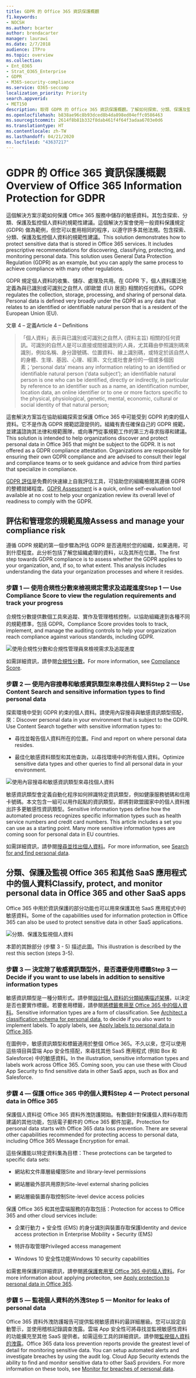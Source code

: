 ```yaml
---
title: GDPR 的 Office 365 資訊保護概觀
f1.keywords:
- NOCSH
ms.author: bcarter
author: brendacarter
manager: laurawi
ms.date: 2/7/2018
audience: ITPro
ms.topic: overview
ms.collection:
- Ent_O365
- Strat_O365_Enterprise
- GDPR
- M365-security-compliance
ms.service: O365-seccomp
localization_priority: Priority
search.appverid:
- MET150
description: 取得 GDPR 的 Office 365 資訊保護概觀。了解如何探索、分類、保護及監視個人資料。
ms.openlocfilehash: b838ae96c8b93dced8b4da898ed04effc0586463
ms.sourcegitcommit: 2614f8b81b332f8dab461f4f64f3adaa6703e0d6
ms.translationtype: HT
ms.contentlocale: zh-TW
ms.lasthandoff: 04/21/2020
ms.locfileid: "43637217"
---
```

# <a name="overview-of-office-365-information-protection-for-gdpr"></a><span data-ttu-id="10cf0-104">GDPR 的 Office 365 資訊保護概觀</span><span class="sxs-lookup"><span data-stu-id="10cf0-104">Overview of Office 365 Information Protection for GDPR</span></span>

<span data-ttu-id="10cf0-p102">這個解決方案示範如何保護 Office 365 服務中儲存的敏感資料。其包含探索、分類、保護及監控個人資料的規範性建議。這個解決方案會使用一般資料保護規定 (GDPR) 做為範例，但您可以套用相同的程序，以遵守許多其他法規。包含探索、分類、保護及監控個人資料的規範性建議。</span><span class="sxs-lookup"><span data-stu-id="10cf0-p102">This solution demonstrates how to protect sensitive data that is stored in Office 365 services. It includes prescriptive recommendations for discovering, classifying, protecting, and monitoring personal data. This solution uses General Data Protection Regulation (GDPR) as an example, but you can apply the same process to achieve compliance with many other regulations.</span></span>

<span data-ttu-id="10cf0-p103">GDPR 規定個人資料的收集、儲存、處理及共用。在 GDPR 下，個人資料廣泛地定義為與已識別或可識別之自然人 (即歐盟 (EU) 居民) 相關的任何資料。</span><span class="sxs-lookup"><span data-stu-id="10cf0-p103">GDPR regulates the collection, storage, processing, and sharing of personal data. Personal data is defined very broadly under the GDPR as any data that relates to an identified or identifiable natural person that is a resident of the European Union (EU).</span></span>

<span data-ttu-id="10cf0-110">文章 4 – 定義</span><span class="sxs-lookup"><span data-stu-id="10cf0-110">Article 4 – Definitions</span></span>

> <span data-ttu-id="10cf0-111">「個人資料」表示與已識別或可識別之自然人 (資料主旨) 相關的任何資訊。可識別的自然人是可以直接或間接識別的人員，尤其藉由參照識別碼來識別，例如名稱、身分證號碼、位置資料、線上識別碼，或特定於該自然人的身體、生理、基因、心理、經濟、文化或社會身份的一個或多個因素；</span><span class="sxs-lookup"><span data-stu-id="10cf0-111">‘personal data’ means any information relating to an identified or identifiable natural person (‘data subject’); an identifiable natural person is one who can be identified, directly or indirectly, in particular by reference to an identifier such as a name, an identification number, location data, an online identifier or to one or more factors specific to the physical, physiological, genetic, mental, economic, cultural or social identity of that natural person;</span></span>

<span data-ttu-id="10cf0-p104">這套解決方案旨在協助組織探索並保護 Office 365 中可能受到 GDPR 約束的個人資料。它不是作為 GDPR 規範認證提供的。組織有責任確保自己的 GDPR 規範，並建議諮詢其法律和規範團隊，或向專門從事規範工作的第三方尋求指導和建議。</span><span class="sxs-lookup"><span data-stu-id="10cf0-p104">This solution is intended to help organizations discover and protect personal data in Office 365 that might be subject to the GDPR. It is not offered as a GDPR compliance attestation. Organizations are responsible for ensuring their own GDPR compliance and are advised to consult their legal and compliance teams or to seek guidance and advice from third parties that specialize in compliance.</span></span>

<span data-ttu-id="10cf0-115">[GDPR 評估](https://www.microsoft.com/cyberassessment/en/gdpr/uso365?ls=Email&mkt_tok=eyJpIjoiTTJFeE5USXlOR1EwTWpJMiIsInQiOiJQTmdCYWR5NTlOd3JLWHZlb2NzNldKclQ4ZVBzVmhGeUhoUlFcL1pvSDIyXC9Ka05iTUR1aGpxT0YxQ0FUeGNDOUlkbWZLM1U4SUZWZmEyaGF6XC9ueUxkTHJzZnB3VDRMZlhPdkR4MzRLWkF5ckRNdWwxUkgzXC9yRU8yNkttSHhTb3VpZjNyVlJrNm9TTVZRYU5HR240a0FRPT0ifQ%3D%3D)是免費的快速線上自我評估工具，可協助您的組織檢閱其遵循 GDPR 的整體就緒程度。</span><span class="sxs-lookup"><span data-stu-id="10cf0-115">[GDPR Assessment](https://www.microsoft.com/cyberassessment/en/gdpr/uso365?ls=Email&mkt_tok=eyJpIjoiTTJFeE5USXlOR1EwTWpJMiIsInQiOiJQTmdCYWR5NTlOd3JLWHZlb2NzNldKclQ4ZVBzVmhGeUhoUlFcL1pvSDIyXC9Ka05iTUR1aGpxT0YxQ0FUeGNDOUlkbWZLM1U4SUZWZmEyaGF6XC9ueUxkTHJzZnB3VDRMZlhPdkR4MzRLWkF5ckRNdWwxUkgzXC9yRU8yNkttSHhTb3VpZjNyVlJrNm9TTVZRYU5HR240a0FRPT0ifQ%3D%3D) is a quick, online self-evaluation tool available at no cost to help your organization review its overall level of readiness to comply with the GDPR.</span></span>

## <a name="assess-and-manage-your-compliance-risk"></a><span data-ttu-id="10cf0-116">評估和管理您的規範風險</span><span class="sxs-lookup"><span data-stu-id="10cf0-116">Assess and manage your compliance risk</span></span>

<span data-ttu-id="10cf0-p105">遵循 GDPR 規範的第一個步驟為評估 GDPR 是否適用於您的組織，如果適用，可到什麼程度。此分析包括了解您組織處理的資料，以及其所在位置。</span><span class="sxs-lookup"><span data-stu-id="10cf0-p105">The first step towards GDPR compliance is to assess whether the GDPR applies to your organization, and, if so, to what extent. This analysis includes understanding the data your organization processes and where it resides.</span></span>

### <a name="step-1--use-compliance-score-to-view-the-regulation-requirements-and-track-your-progress"></a><span data-ttu-id="10cf0-119">步驟 1 — 使用合規性分數來檢視規定需求及追蹤進度</span><span class="sxs-lookup"><span data-stu-id="10cf0-119">Step 1 — Use Compliance Score to view the regulation requirements and track your progress</span></span>

<span data-ttu-id="10cf0-120">合規性分數提供數個工具來追蹤、實作及管理稽核控制，以協助組織達到各種不同的規範標準，包括 GDPR。</span><span class="sxs-lookup"><span data-stu-id="10cf0-120">Compliance Score provides tools to track, implement, and manage the auditing controls to help your organization reach compliance against various standards, including GDPR.</span></span>

![使用合規性分數和合規性管理員來檢視需求及追蹤進度](../media/Overview-image1.png)

<span data-ttu-id="10cf0-122">如需詳細資訊，請參閱[合規性分數](compliance-score.md)。</span><span class="sxs-lookup"><span data-stu-id="10cf0-122">For more information, see [Compliance Score](compliance-score.md).</span></span>

### <a name="step-2--use-content-search-and-sensitive-information-types-to-find-personal-data"></a><span data-ttu-id="10cf0-123">步驟 2 — 使用內容搜尋和敏感資訊類型來尋找個人資料</span><span class="sxs-lookup"><span data-stu-id="10cf0-123">Step 2 — Use Content Search and sensitive information types to find personal data</span></span> 

<span data-ttu-id="10cf0-p106">探索環境中受到 GDPR 約束的個人資料。請使用內容搜尋與敏感資訊類型搭配，來：</span><span class="sxs-lookup"><span data-stu-id="10cf0-p106">Discover personal data in your environment that is subject to the GDPR. Use Content Search together with sensitive information types to:</span></span>

- <span data-ttu-id="10cf0-126">尋找並報告個人資料所在的位置。</span><span class="sxs-lookup"><span data-stu-id="10cf0-126">Find and report on where personal data resides.</span></span>

- <span data-ttu-id="10cf0-127">最佳化敏感資料類型和其他查詢，以尋找環境中的所有個人資料。</span><span class="sxs-lookup"><span data-stu-id="10cf0-127">Optimize sensitive data types and other queries to find all personal data in your environment.</span></span>

![使用內容搜尋和敏感資訊類型來尋找個人資料](../media/Overview-image2.png)

<span data-ttu-id="10cf0-p107">敏感資訊類型會定義自動化程序如何辨識特定資訊類型，例如健康服務號碼和信用卡號碼。本文包含一組可以用作起點的資訊類型。即將對歐盟國家中的個人資料推出許多更敏感性資訊類型。</span><span class="sxs-lookup"><span data-stu-id="10cf0-p107">Sensitive information types define how the automated process recognizes specific information types such as health service numbers and credit card numbers. This article includes a set you can use as a starting point. Many more sensitive information types are coming soon for personal data in EU countries.</span></span>

<span data-ttu-id="10cf0-132">如需詳細資訊，請參閱[搜尋並找出個人資料](search-for-and-find-personal-data.md)。</span><span class="sxs-lookup"><span data-stu-id="10cf0-132">For more information, see [Search for and find personal data](search-for-and-find-personal-data.md).</span></span> 

## <a name="classify-protect-and-monitor-personal-data-in-office-365-and-other-saas-apps"></a><span data-ttu-id="10cf0-133">分類、保護及監視 Office 365 和其他 SaaS 應用程式中的個人資料</span><span class="sxs-lookup"><span data-stu-id="10cf0-133">Classify, protect, and monitor personal data in Office 365 and other SaaS apps</span></span>

<span data-ttu-id="10cf0-134">Office 365 中用於資訊保護的部分功能也可以用來保護其他 SaaS 應用程式中的敏感資料。</span><span class="sxs-lookup"><span data-stu-id="10cf0-134">Some of the capabilities used for information protection in Office 365 can also be used to protect sensitive data in other SaaS applications.</span></span>

![分類、保護及監視個人資料](../media/Overview-image3.png)

<span data-ttu-id="10cf0-136">本節的其餘部分 (步驟 3 - 5) 描述此圖。</span><span class="sxs-lookup"><span data-stu-id="10cf0-136">This illustration is described by the rest this section (steps 3-5).</span></span>

### <a name="step-3--decide-if-you-want-to-use-labels-in-addition-to-sensitive-information-types"></a><span data-ttu-id="10cf0-137">步驟 3 — 決定除了敏感資訊類型外，是否還要使用標籤</span><span class="sxs-lookup"><span data-stu-id="10cf0-137">Step 3 — Decide if you want to use labels in addition to sensitive information types</span></span>

<span data-ttu-id="10cf0-p108">敏感資訊類型是一種分類形式。請參閱[設計個人資料的分類結構描述架構](architect-a-classification-schema-for-personal-data.md)，以決定是否也要實作標籤。若要套用標籤，請參閱[將標籤套用至 Office 365 中的個人資料](apply-labels-to-personal-data-in-office-365.md)。</span><span class="sxs-lookup"><span data-stu-id="10cf0-p108">Sensitive information types are a form of classification. See [Architect a classification schema for personal data](architect-a-classification-schema-for-personal-data.md), to decide if you also want to implement labels. To apply labels, see [Apply labels to personal data in Office 365](apply-labels-to-personal-data-in-office-365.md).</span></span>

<span data-ttu-id="10cf0-p109">在圖例中，敏感資訊類型和標籤適用於整個 Office 365。不久以來，您可以使用這些項目與雲端 App 安全性搭配，來尋找其他 SaaS 應用程式 (例如 Box 和 Salesforce) 中的敏感資料。</span><span class="sxs-lookup"><span data-stu-id="10cf0-p109">In the illustration, sensitive information types and labels work across Office 365. Coming soon, you can use these with Cloud App Security to find sensitive data in other SaaS apps, such as Box and Salesforce.</span></span>

### <a name="step-4--protect-personal-data-in-office-365"></a><span data-ttu-id="10cf0-143">步驟 4 — 保護 Office 365 中的個人資料</span><span class="sxs-lookup"><span data-stu-id="10cf0-143">Step 4 — Protect personal data in Office 365</span></span> 

<span data-ttu-id="10cf0-p110">保護個人資料從 Office 365 資料外洩防護開始。有數個針對保護個人資料存取而建議的其他功能，包括電子郵件的 Office 365 郵件加密。</span><span class="sxs-lookup"><span data-stu-id="10cf0-p110">Protection for personal data starts with Office 365 data loss prevention. There are several other capabilities recommended for protecting access to personal data, including Office 365 Message Encryption for email.</span></span>

<span data-ttu-id="10cf0-146">這些保護能以特定資料集為目標：</span><span class="sxs-lookup"><span data-stu-id="10cf0-146">These protections can be targeted to specific data sets:</span></span>

- <span data-ttu-id="10cf0-147">網站和文件庫層級權限</span><span class="sxs-lookup"><span data-stu-id="10cf0-147">Site and library-level permissions</span></span>

- <span data-ttu-id="10cf0-148">網站層級外部共用原則</span><span class="sxs-lookup"><span data-stu-id="10cf0-148">Site-level external sharing policies</span></span>

- <span data-ttu-id="10cf0-149">網站層級裝置存取控制</span><span class="sxs-lookup"><span data-stu-id="10cf0-149">Site-level device access policies</span></span>

<span data-ttu-id="10cf0-150">保護 Office 365 和其他雲端服務的存取包括：</span><span class="sxs-lookup"><span data-stu-id="10cf0-150">Protection for access to Office 365 and other cloud services include:</span></span>

- <span data-ttu-id="10cf0-151">企業行動力 + 安全性 (EMS) 的身分識別與裝置存取保護</span><span class="sxs-lookup"><span data-stu-id="10cf0-151">Identity and device access protection in Enterprise Mobility + Security (EMS)</span></span>

- <span data-ttu-id="10cf0-152">特許存取管理</span><span class="sxs-lookup"><span data-stu-id="10cf0-152">Privileged access management</span></span>

- <span data-ttu-id="10cf0-153">Windows 10 安全性功能</span><span class="sxs-lookup"><span data-stu-id="10cf0-153">Windows 10 security capabilities</span></span>

<span data-ttu-id="10cf0-154">如需套用保護的詳細資訊，請參閱[將保護套用至 Office 365 中的個人資料](apply-protection-to-personal-data-in-office-365.md)。</span><span class="sxs-lookup"><span data-stu-id="10cf0-154">For more information about applying proteciton, see [Apply protection to personal data in Office 365](apply-protection-to-personal-data-in-office-365.md).</span></span>

### <a name="step-5--monitor-for-leaks-of-personal-data"></a><span data-ttu-id="10cf0-155">步驟 5 — 監視個人資料的外洩</span><span class="sxs-lookup"><span data-stu-id="10cf0-155">Step 5 — Monitor for leaks of personal data</span></span>

<span data-ttu-id="10cf0-p111">Office 365 資料外洩防護報告可提供監視敏感資料的最詳細層級。您可以設定自動警示，並使用稽核記錄調查洩露。雲端 App 安全性可將尋找並監視敏感性資料的功能擴充至其他 SaaS 提供者。如需這些工具的詳細資訊，請參閱[監視個人資料的洩露](/security/office-365-security/monitor-for-leaks-of-personal-data.md)。</span><span class="sxs-lookup"><span data-stu-id="10cf0-p111">Office 365 data loss prevention reports provide the greatest level of detail for monitoring sensitive data. You can setup automated alerts and investigate breaches by using the audit log. Cloud App Security extends the ability to find and monitor sensitive data to other SaaS providers. For more information on these tools, see [Monitor for breaches of personal data](/security/office-365-security/monitor-for-leaks-of-personal-data.md).</span></span>
